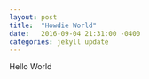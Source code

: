 ```yaml
---
layout: post
title:  "Howdie World"
date:   2016-09-04 21:31:00 -0400
categories: jekyll update
---
```


Hello World
